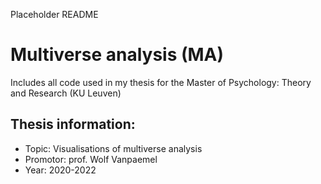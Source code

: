Placeholder README

# Multiverse analysis (MA)
Includes all code used in my thesis for the Master of Psychology: Theory and Research (KU Leuven)  
## Thesis information:
- Topic: Visualisations of multiverse analysis 
- Promotor: prof. Wolf Vanpaemel
- Year: 2020-2022
